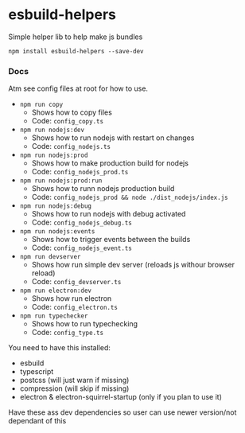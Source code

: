 # esbuild-helpers

Simple helper lib to help make js bundles

`npm install esbuild-helpers --save-dev`

### Docs

Atm see config files at root for how to use.

* `npm run copy`
  * Shows how to copy files
  * Code: `config_copy.ts`
* `npm run nodejs:dev`
  * Shows how to run nodejs with restart on changes
  * Code: `config_nodejs.ts`
* `npm run nodejs:prod`
  * Shows how to make production build for nodejs
  * Code: `config_nodejs_prod.ts`
* `npm run nodejs:prod:run`
  * Shows how to runn nodejs production build
  * Code: `config_nodejs_prod && node ./dist_nodejs/index.js`
* `npm run nodejs:debug`
  * Shows how to run nodejs with debug activated
  * Code: `config_nodejs_debug.ts`
* `npm run nodejs:events`
  * Shows how to trigger events between the builds
  * Code: `config_nodejs_event.ts`
* `npm run devserver`
  * Shows how run simple dev server (reloads js withour browser reload)
  * Code: `config_devserver.ts`
* `npm run electron:dev`
  * Shows how run electron
  * Code: `config_electron.ts`
* `npm run typechecker`
  * Shows how to run typechecking
  * Code: `config_type.ts`



You need to have this installed:

- esbuild
- typescript
- postcss (will just warn if missing)
- compression (will skip if missing)
- electron & electron-squirrel-startup (only if you plan to use it)

Have these ass dev dependencies so user can use newer version/not dependant of this
